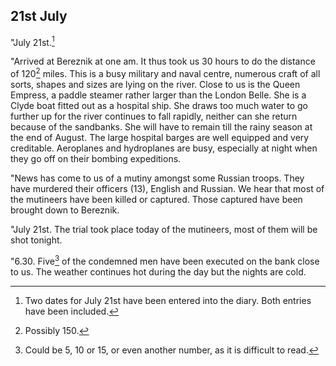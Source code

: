 ## 21st July

"July 21st.[^1]

"Arrived at Bereznik at one am. It thus took us 30 hours to do the distance of 120[^2] miles. This is a busy military and naval centre, numerous craft of all sorts, shapes and sizes are lying on the river. Close to us is the Queen Empress, a paddle steamer rather larger than the London Belle. She is a Clyde boat fitted out as a hospital ship. She draws too much water to go further up for the river continues to fall rapidly, neither can she return because of the sandbanks. She will have to remain till the rainy season at the end of August. The large hospital barges are well equipped and very creditable. Aeroplanes and hydroplanes are busy, especially at night when they go off on their bombing expeditions.

"News has come to us of a mutiny amongst some Russian troops. They have murdered their officers (13), English and Russian. We hear that most of the mutineers have been killed or captured. Those captured have been brought down to Bereznik.

"July 21st. The trial took place today of the mutineers, most of them will be shot tonight.

"6.30. Five[^3] of the condemned men have been executed on the bank close to us. The weather continues hot during the day but the nights are cold.

[^1]: Two dates for July 21st have been entered into the diary. Both entries have been included.
[^2]: Possibly 150.
[^3]: Could be 5, 10 or 15, or even another number, as it is difficult to read.